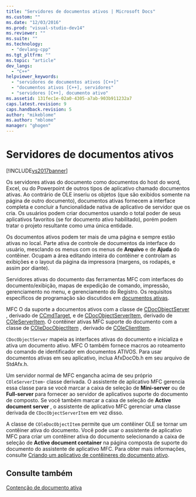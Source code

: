 ```yaml
---
title: "Servidores de documentos ativos | Microsoft Docs"
ms.custom: ""
ms.date: "12/03/2016"
ms.prod: "visual-studio-dev14"
ms.reviewer: ""
ms.suite: ""
ms.technology: 
  - "devlang-cpp"
ms.tgt_pltfrm: ""
ms.topic: "article"
dev_langs: 
  - "C++"
helpviewer_keywords: 
  - "servidores de documentos ativos [C++]"
  - "documentos ativos [C++], servidores"
  - "servidores [C++], documento ativo"
ms.assetid: 131fec1e-02a0-4305-a7ab-903b911232a7
caps.latest.revision: 9
caps.handback.revision: 5
author: "mikeblome"
ms.author: "mblome"
manager: "ghogen"
---
```

# Servidores de documentos ativos
[!INCLUDE[vs2017banner](../assembler/inline/includes/vs2017banner.md)]

Os servidores ativas do documento como documentos do host do word, Excel, ou do Powerpoint de outros tipos de aplicativo chamado documentos ativas.  Ao contrário de OLE inseriu os objetos \(que são exibidos somente na página de outro documento\), documentos ativas fornecem a interface completa e concluir a funcionalidade nativa de aplicativo de servidor que os cria.  Os usuários podem criar documentos usando o total poder de seus aplicativos favoritos \(se for documento ativo habilitado\), porém podem tratar o projeto resultante como uma única entidade.  
  
 Os documentos ativos podem ter mais de uma página e sempre estão ativas no local.  Parte ativa de controle de documentos da interface do usuário, mesclando os menus com os menus de **Arquivo** e de **Ajuda** do contêiner.  Ocupam a área editando inteira do contêiner e controlam as exibições e o layout da página da impressora \(margens, os rodapés, e assim por diante\).  
  
 Servidores ativas do documento das ferramentas MFC com interfaces do documento\/exibição, mapas de expedição de comando, impressão, gerenciamento no menu, e gerenciamento do Registro.  Os requisitos específicos de programação são discutidos em [documentos ativas](../Topic/Active%20Documents.md).  
  
 MFC O da suporte a documentos ativos com a classe de [CDocObjectServer](../mfc/reference/cdocobjectserver-class.md) , derivado de [CCmdTarget](../Topic/CCmdTarget%20Class.md), e de [CDocObjectServerItem](../mfc/reference/cdocobjectserveritem-class.md), derivado de [COleServerItem](../mfc/reference/coleserveritem-class.md).  O contêiner ativas MFC suporte do documento com a classe de [COleDocObjectItem](../Topic/COleDocObjectItem%20Class.md) , derivado de [COleClientItem](../mfc/reference/coleclientitem-class.md).  
  
 `CDocObjectServer` mapeia as interfaces ativas do documento e inicializa e ativa um documento ativo.  MFC O também fornece macros ao roteamento do comando de identificador em documentos ATIVOS.  Para usar documentos ativas em seu aplicativo, inclua AfxDocOb.h em seu arquivo de StdAfx.h.  
  
 Um servidor normal de MFC engancha acima de seu próprio `COleServerItem`\- classe derivada.  O assistente de aplicativo MFC gerencia essa classe para se você marcar a caixa de seleção de **Mini\-server** ou de **Full\-server** para fornecer ao servidor de aplicativos suporte do documento de composto.  Se você também marcar a caixa de seleção de **Active document server** , o assistente de aplicativo MFC gerenciar uma classe derivada de `CDocObjectServerItem` em vez disso.  
  
 A classe de `COleDocObjectItem` permite que um contêiner OLE se tornar um contêiner ativa do documento.  Você pode usar o assistente de aplicativo MFC para criar um contêiner ativa do documento selecionando a caixa de seleção de **Active document container** na página composta de suporte do documento do assistente de aplicativo MFC.  Para obter mais informações, consulte [Criando um aplicativo de contêineres do documento ativo](../mfc/creating-an-active-document-container-application.md).  
  
## Consulte também  
 [Contenção de documento ativa](../mfc/active-document-containment.md)